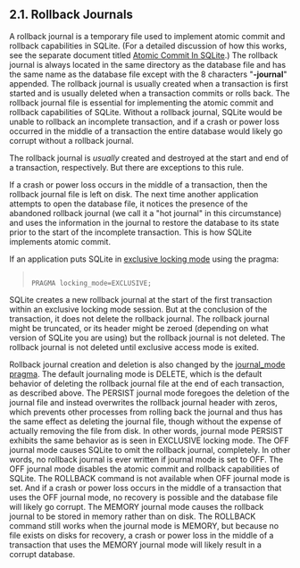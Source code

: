 ## 2\.1\. Rollback Journals



A rollback journal is a temporary file used to implement
atomic commit and rollback capabilities in SQLite.
(For a detailed discussion of how this works, see
the separate document titled
[Atomic Commit In SQLite](atomiccommit.html).)
The rollback journal is always located in the same directory
as the database file and has the same name as the database
file except with the 8 characters "**\-journal**" appended.
The rollback journal is usually created when a transaction
is first started and is usually deleted when a transaction
commits or rolls back.
The rollback journal file is essential for implementing the
atomic commit and rollback capabilities of SQLite. Without
a rollback journal, SQLite would be unable to rollback an
incomplete transaction, and if a crash or power loss occurred
in the middle of a transaction the entire database would likely
go corrupt without a rollback journal.




The rollback journal is *usually* created and destroyed at the
start and end of a transaction, respectively. But there are exceptions
to this rule.




If a crash or power loss occurs in the middle of a transaction,
then the rollback journal file is left on disk. The next time
another application attempts to open the database file, it notices
the presence of the abandoned rollback journal (we call it a "hot
journal" in this circumstance) and uses the information in the
journal to restore the database to its state prior to the start
of the incomplete transaction. This is how SQLite implements
atomic commit.




If an application puts SQLite in 
[exclusive locking mode](pragma.html#pragma_locking_mode) using
the pragma:




> ```
> 
> PRAGMA locking_mode=EXCLUSIVE;
> 
> ```



SQLite creates a new rollback journal at the start of the first
transaction within an exclusive locking mode session. But at the
conclusion of the transaction, it does not delete the rollback
journal. The rollback journal might be truncated, or its header
might be zeroed (depending on what version of SQLite you are using)
but the rollback journal is not deleted. The rollback journal is
not deleted until exclusive access mode is exited.



Rollback journal creation and deletion is also changed by the
[journal\_mode pragma](pragma.html#pragma_journal_mode).
The default journaling mode is DELETE, which is the default behavior
of deleting the rollback journal file at the end of each transaction,
as described above. The PERSIST journal mode foregoes the deletion of
the journal file and instead overwrites the rollback journal header
with zeros, which prevents other processes from rolling back the
journal and thus has the same effect as deleting the journal file, though
without the expense of actually removing the file from disk. In other
words, journal mode PERSIST exhibits the same behavior as is seen
in EXCLUSIVE locking mode. The
OFF journal mode causes SQLite to omit the rollback journal, completely.
In other words, no rollback journal is ever written if journal mode is
set to OFF.
The OFF journal mode disables the atomic
commit and rollback capabilities of SQLite. The ROLLBACK command
is not available when OFF journal mode is set. And if a crash or power
loss occurs in the middle of a transaction that uses the OFF journal
mode, no recovery is possible and the database file will likely
go corrupt.
The MEMORY journal mode causes the rollback journal to be stored in
memory rather than on disk. The ROLLBACK command still works when
the journal mode is MEMORY, but because no file exists on disks for
recovery, a crash or power loss in the middle of a transaction that uses
the MEMORY journal mode will likely result in a corrupt database.




